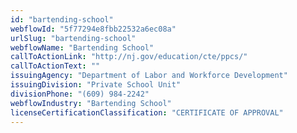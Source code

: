 ```yaml
---
id: "bartending-school"
webflowId: "5f77294e8fbb22532a6ec08a"
urlSlug: "bartending-school"
webflowName: "Bartending School"
callToActionLink: "http://nj.gov/education/cte/ppcs/"
callToActionText: ""
issuingAgency: "Department of Labor and Workforce Development"
issuingDivision: "Private School Unit"
divisionPhone: "(609) 984-2242"
webflowIndustry: "Bartending School"
licenseCertificationClassification: "CERTIFICATE OF APPROVAL"
---
```

